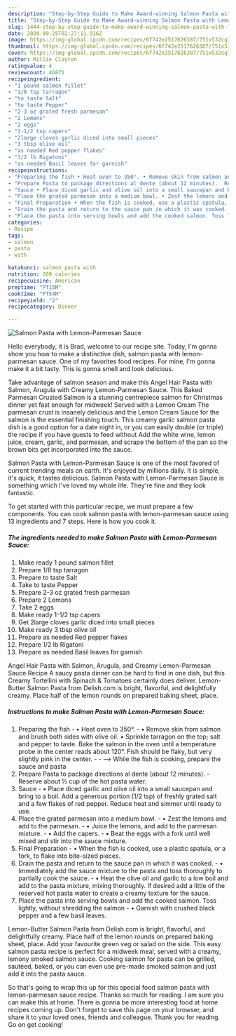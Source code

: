 ```yaml
---
description: "Step-by-Step Guide to Make Award-winning Salmon Pasta with Lemon-Parmesan Sauce"
title: "Step-by-Step Guide to Make Award-winning Salmon Pasta with Lemon-Parmesan Sauce"
slug: 1444-step-by-step-guide-to-make-award-winning-salmon-pasta-with-lemon-parmesan-sauce
date: 2020-09-25T02:27:11.916Z
image: https://img-global.cpcdn.com/recipes/6f742e2517626387/751x532cq70/salmon-pasta-with-lemon-parmesan-sauce-recipe-main-photo.jpg
thumbnail: https://img-global.cpcdn.com/recipes/6f742e2517626387/751x532cq70/salmon-pasta-with-lemon-parmesan-sauce-recipe-main-photo.jpg
cover: https://img-global.cpcdn.com/recipes/6f742e2517626387/751x532cq70/salmon-pasta-with-lemon-parmesan-sauce-recipe-main-photo.jpg
author: Millie Clayton
ratingvalue: 4
reviewcount: 46871
recipeingredient:
- "1 pound salmon fillet"
- "1/8 tsp tarragon"
- "to taste Salt"
- "to taste Pepper"
- "2-3 oz grated fresh parmesan"
- "2 Lemons"
- "2 eggs"
- "1-1/2 tsp capers"
- "2large cloves garlic diced into small pieces"
- "3 tbsp olive oil"
- "as needed Red pepper flakes"
- "1/2 lb Rigatoni"
- "as needed Basil leaves for garnish"
recipeinstructions:
- "Preparing the fish • Heat oven to 350°. • Remove skin from salmon and brush both sides with olive oil. • Sprinkle tarragon on the top; salt and pepper to taste. Bake the salmon in the oven until a temperature probe in the center reads about 120°. Fish should be flaky, but very slightly pink in the center.  --&gt; While the fish is cooking, prepare the sauce and pasta"
- "Prepare Pasta to package directions al dente (about 12 minutes).  Reserve about ½ cup of the hot pasta water."
- "Sauce • Place diced garlic and olive oil into a small saucepan and bring to a boil. Add a generous portion (1/2 tsp) of freshly grated salt and a few flakes of red pepper. Reduce heat and simmer until ready to use."
- "Place the grated parmesan into a medium bowl. • Zest the lemons and add to the parmesan. • Juice the lemons, and add to the parmesan mixture. • Add the capers. • Beat the eggs with a fork until well mixed and stir into the sauce mixture."
- "Final Preparation • When the fish is cooked, use a plastic spatula, or a fork, to flake into bite-sized pieces."
- "Drain the pasta and return to the sauce pan in which it was cooked. • Immediately add the sauce mixture to the pasta and toss thoroughly to partially cook the sauce. • Heat the olive oil and garlic to a low boil and add to the pasta mixture, mixing thoroughly. If desired add a little of the reserved hot pasta water to create a creamy texture for the sauce."
- "Place the pasta into serving bowls and add the cooked salmon. Toss lightly, without shredding the salmon • Garnish with crushed black pepper and a few basil leaves."
categories:
- Recipe
tags:
- salmon
- pasta
- with

katakunci: salmon pasta with 
nutrition: 209 calories
recipecuisine: American
preptime: "PT15M"
cooktime: "PT54M"
recipeyield: "2"
recipecategory: Dinner

---
```



![Salmon Pasta with Lemon-Parmesan Sauce](https://img-global.cpcdn.com/recipes/6f742e2517626387/751x532cq70/salmon-pasta-with-lemon-parmesan-sauce-recipe-main-photo.jpg)

Hello everybody, it is Brad, welcome to our recipe site. Today, I'm gonna show you how to make a distinctive dish, salmon pasta with lemon-parmesan sauce. One of my favorites food recipes. For mine, I'm gonna make it a bit tasty. This is gonna smell and look delicious.

Take advantage of salmon season and make this Angel Hair Pasta with Salmon, Arugula with Creamy Lemon-Parmesan Sauce. This Baked Parmesan Crusted Salmon is a stunning centrepiece salmon for Christmas dinner yet fast enough for midweek! Served with a Lemon Cream The parmesan crust is insanely delicious and the Lemon Cream Sauce for the salmon is the essential finishing touch. This creamy garlic salmon pasta dish is a good option for a date night in, or you can easily double (or triple) the recipe if you have guests to feed without Add the white wine, lemon juice, cream, garlic, and parmesan, and scrape the bottom of the pan so the brown bits get incorporated into the sauce.

Salmon Pasta with Lemon-Parmesan Sauce is one of the most favored of current trending meals on earth. It's enjoyed by millions daily. It is simple, it's quick, it tastes delicious. Salmon Pasta with Lemon-Parmesan Sauce is something which I've loved my whole life. They're fine and they look fantastic.


To get started with this particular recipe, we must prepare a few components. You can cook salmon pasta with lemon-parmesan sauce using 13 ingredients and 7 steps. Here is how you cook it.

<!--inarticleads1-->

##### The ingredients needed to make Salmon Pasta with Lemon-Parmesan Sauce:

1. Make ready 1 pound salmon fillet
1. Prepare 1/8 tsp tarragon
1. Prepare to taste Salt
1. Take to taste Pepper
1. Prepare 2-3 oz grated fresh parmesan
1. Prepare 2 Lemons
1. Take 2 eggs
1. Make ready 1-1/2 tsp capers
1. Get 2large cloves garlic diced into small pieces
1. Make ready 3 tbsp olive oil
1. Prepare as needed Red pepper flakes
1. Prepare 1/2 lb Rigatoni
1. Prepare as needed Basil leaves for garnish


Angel Hair Pasta with Salmon, Arugula, and Creamy Lemon-Parmesan Sauce Recipe A saucy pasta dinner can be hard to find in one dish, but this Creamy Tortellini with Spinach &amp; Tomatoes certainly does deliver. Lemon-Butter Salmon Pasta from Delish.com is bright, flavorful, and delightfully creamy. Place half of the lemon rounds on prepared baking sheet, place. 

<!--inarticleads2-->

##### Instructions to make Salmon Pasta with Lemon-Parmesan Sauce:

1. Preparing the fish - • Heat oven to 350°. - • Remove skin from salmon and brush both sides with olive oil. • Sprinkle tarragon on the top; salt and pepper to taste. Bake the salmon in the oven until a temperature probe in the center reads about 120°. Fish should be flaky, but very slightly pink in the center. -  - --&gt; While the fish is cooking, prepare the sauce and pasta
1. Prepare Pasta to package directions al dente (about 12 minutes).  - Reserve about ½ cup of the hot pasta water.
1. Sauce - • Place diced garlic and olive oil into a small saucepan and bring to a boil. Add a generous portion (1/2 tsp) of freshly grated salt and a few flakes of red pepper. Reduce heat and simmer until ready to use.
1. Place the grated parmesan into a medium bowl. - • Zest the lemons and add to the parmesan. - • Juice the lemons, and add to the parmesan mixture. - • Add the capers. - • Beat the eggs with a fork until well mixed and stir into the sauce mixture.
1. Final Preparation - • When the fish is cooked, use a plastic spatula, or a fork, to flake into bite-sized pieces.
1. Drain the pasta and return to the sauce pan in which it was cooked. - • Immediately add the sauce mixture to the pasta and toss thoroughly to partially cook the sauce. - • Heat the olive oil and garlic to a low boil and add to the pasta mixture, mixing thoroughly. If desired add a little of the reserved hot pasta water to create a creamy texture for the sauce.
1. Place the pasta into serving bowls and add the cooked salmon. Toss lightly, without shredding the salmon - • Garnish with crushed black pepper and a few basil leaves.


Lemon-Butter Salmon Pasta from Delish.com is bright, flavorful, and delightfully creamy. Place half of the lemon rounds on prepared baking sheet, place. Add your favourite green veg or salad on the side. This easy salmon pasta recipe is perfect for a midweek meal, served with a creamy, lemony smoked salmon sauce. Cooking salmon for pasta can be grilled, sautéed, baked, or you can even use pre-made smoked salmon and just add it into the pasta sauce. 

So that's going to wrap this up for this special food salmon pasta with lemon-parmesan sauce recipe. Thanks so much for reading. I am sure you can make this at home. There is gonna be more interesting food at home recipes coming up. Don't forget to save this page on your browser, and share it to your loved ones, friends and colleague. Thank you for reading. Go on get cooking!
